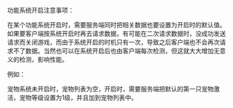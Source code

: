 功能系统开启注意事项：

在某个功能系统开启时，需要服务端同时把相关数据也要设置为开启时的默认值。如果要客户端按系统开启时再去请求数据，有可能在二次请求数据时，没成功发送请求而关闭游戏，而由于系统开启的时机只有一次，导致之后客户端也不会再次请求不了数据。当然也可以在系统开启后也由客户端每次检测，但这就大大增加无意义的检测，影响性能。

例如：

宠物系统未开启时，宠物列表为空，开启时，需要服务端把默认的第一只宠物激活，宠物等级设置为1级，并且加到宠物列表中。
